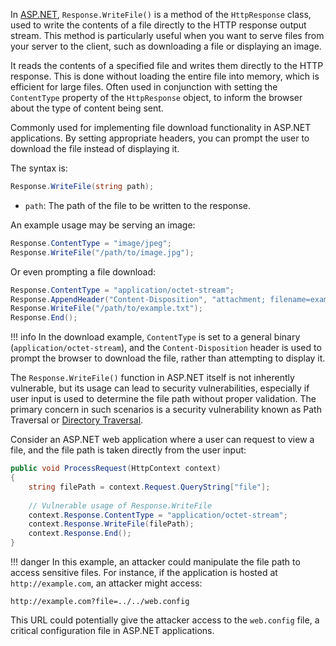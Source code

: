 In [ASP.NET](../frameworks/aspnet.md), `Response.WriteFile()` is a method of the `HttpResponse` class, used to write the contents of a file directly to the HTTP response output stream. This method is particularly useful when you want to serve files from your server to the client, such as downloading a file or displaying an image.

It reads the contents of a specified file and writes them directly to the HTTP response. This is done without loading the entire file into memory, which is efficient for large files. Often used in conjunction with setting the `ContentType` property of the `HttpResponse` object, to inform the browser about the type of content being sent.

Commonly used for implementing file download functionality in ASP.NET applications. By setting appropriate headers, you can prompt the user to download the file instead of displaying it.

The syntax is:

```csharp
Response.WriteFile(string path);
```

- `path`: The path of the file to be written to the response.

An example usage may be serving an image:

```cs
Response.ContentType = "image/jpeg";
Response.WriteFile("/path/to/image.jpg");
```

Or even prompting a file download:

```cs
Response.ContentType = "application/octet-stream";
Response.AppendHeader("Content-Disposition", "attachment; filename=example.txt");
Response.WriteFile("/path/to/example.txt");
Response.End();
```

!!! info
    In the download example, `ContentType` is set to a general binary (`application/octet-stream`), and the `Content-Disposition` header is used to prompt the browser to download the file, rather than attempting to display it.

The `Response.WriteFile()` function in ASP.NET itself is not inherently vulnerable, but its usage can lead to security vulnerabilities, especially if user input is used to determine the file path without proper validation. The primary concern in such scenarios is a security vulnerability known as Path Traversal or [Directory Traversal](../security/dirtrav.md).

Consider an ASP.NET web application where a user can request to view a file, and the file path is taken directly from the user input:

```csharp
public void ProcessRequest(HttpContext context)
{
    string filePath = context.Request.QueryString["file"];
    
    // Vulnerable usage of Response.WriteFile
    context.Response.ContentType = "application/octet-stream";
    context.Response.WriteFile(filePath);
    context.Response.End();
}
```

!!! danger
    In this example, an attacker could manipulate the file path to access sensitive files. For instance, if the application is hosted at `http://example.com`, an attacker might access:

```http
http://example.com?file=../../web.config
```

This URL could potentially give the attacker access to the `web.config` file, a critical configuration file in ASP.NET applications.

